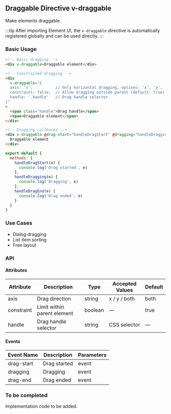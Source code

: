 ## Draggable Directive v-draggable

Make elements draggable.

:::tip
After importing Element UI, the `v-draggable` directive is automatically registered globally and can be used directly.
:::

### Basic Usage

```html
<!-- Basic dragging -->
<div v-draggable>Draggable element</div>

<!-- Constrained dragging -->
<div
  v-draggable="{ 
  axis: 'x',          // Only horizontal dragging, options: 'x', 'y', 'both'
  constraint: false,  // Allow dragging outside parent (default: true)
  handle: '.handle'   // Drag handle selector
}"
>
  <span class="handle">Drag handle</span>
  <span>Draggable element</span>
</div>

<!-- Dragging callbacks -->
<div v-draggable @drag-start="handleDragStart" @dragging="handleDragging" @drag-end="handleDragEnd">
  Draggable element
</div>
```

```javascript
export default {
  methods: {
    handleDragStart(e) {
      console.log('Drag started', e)
    },
    handleDragging(e) {
      console.log('Dragging', e)
    },
    handleDragEnd(e) {
      console.log('Drag ended', e)
    }
  }
}
```

### Use Cases

- Dialog dragging
- List item sorting
- Free layout

### API

#### Attributes

| Attribute  | Description                 | Type    | Accepted Values | Default |
| ---------- | --------------------------- | ------- | --------------- | ------- |
| axis       | Drag direction              | string  | x / y / both    | both    |
| constraint | Limit within parent element | boolean | —               | true    |
| handle     | Drag handle selector        | string  | CSS selector    | —       |

#### Events

| Event Name | Description  | Parameters |
| ---------- | ------------ | ---------- |
| drag-start | Drag started | event      |
| dragging   | Dragging     | event      |
| drag-end   | Drag ended   | event      |

### To be completed

Implementation code to be added.
